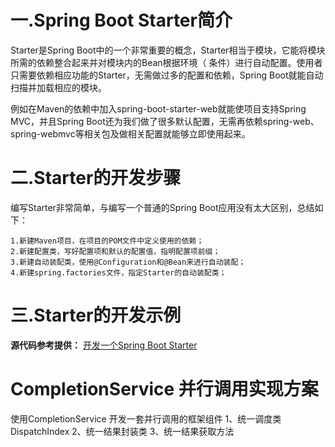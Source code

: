 # 一.Spring Boot Starter简介
Starter是Spring Boot中的一个非常重要的概念，Starter相当于模块，它能将模块所需的依赖整合起来并对模块内的Bean根据环境（ 条件）进行自动配置。使用者只需要依赖相应功能的Starter，无需做过多的配置和依赖，Spring Boot就能自动扫描并加载相应的模块。

例如在Maven的依赖中加入spring-boot-starter-web就能使项目支持Spring MVC，并且Spring Boot还为我们做了很多默认配置，无需再依赖spring-web、spring-webmvc等相关包及做相关配置就能够立即使用起来。

# 二.Starter的开发步骤
编写Starter非常简单，与编写一个普通的Spring Boot应用没有太大区别，总结如下：

    1.新建Maven项目，在项目的POM文件中定义使用的依赖；
    2.新建配置类，写好配置项和默认的配置值，指明配置项前缀；
    3.新建自动装配类，使用@Configuration和@Bean来进行自动装配；
    4.新建spring.factories文件，指定Starter的自动装配类；

# 三.Starter的开发示例

**源代码参考提供：**
[开发一个Spring Boot Starter](https://github.com/L88888/springboot-starter-example)


# CompletionService 并行调用实现方案
使用CompletionService 开发一套并行调用的框架组件
1、统一调度类 DispatchIndex
2、统一结果封装类
3、统一结果获取方法
